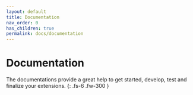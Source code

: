 ```yaml
---
layout: default
title: Documentation
nav_order: 0
has_children: true
permalink: docs/documentation
---
```


# Documentation

The documentations provide a great help to get started, develop, test and finalize your extensions.
{: .fs-6 .fw-300 }
